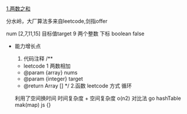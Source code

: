 [1.两数之和](https://leetcode-cn.com/problems/two-sum/)

分水岭，大厂算法多来自leetcode,剑指offer




num [2,7,11,15] 目标值target 9
两个整数 下标
boolean false

- 能力增长点
  1. 代码注释
  /**
    * leetcode 1 两数相加
    * @param {array} nums 
    * @param {integer} target 
    * @return Array []
 */
   2.函数
  leetcode 方式
  循环

  利用了空间换时间
  时间复杂度 + 空间复杂度
  o(n2)
  对比法 go hashTable mak(map) js {}

  